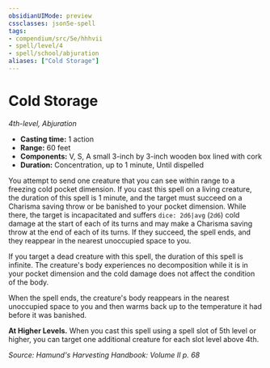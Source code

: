 ```yaml
---
obsidianUIMode: preview
cssclasses: json5e-spell
tags:
- compendium/src/5e/hhhvii
- spell/level/4
- spell/school/abjuration
aliases: ["Cold Storage"]
---
```

# Cold Storage
*4th-level, Abjuration*  

- **Casting time:** 1 action
- **Range:** 60 feet
- **Components:** V, S, A small 3-inch by 3-inch wooden box lined with cork
- **Duration:** Concentration, up to 1 minute, Until dispelled

You attempt to send one creature that you can see within range to a freezing cold pocket dimension. If you cast this spell on a living creature, the duration of this spell is 1 minute, and the target must succeed on a Charisma saving throw or be banished to your pocket dimension. While there, the target is incapacitated and suffers `dice: 2d6|avg` (`2d6`) cold damage at the start of each of its turns and may make a Charisma saving throw at the end of each of its turns. If they succeed, the spell ends, and they reappear in the nearest unoccupied space to you.

If you target a dead creature with this spell, the duration of this spell is infinite. The creature's body experiences no decomposition while it is in your pocket dimension and the cold damage does not affect the condition of the body.

When the spell ends, the creature's body reappears in the nearest unoccupied space to you and then warms back up to the temperature it had before it was banished.

**At Higher Levels.** When you cast this spell using a spell slot of 5th level or higher, you can target one additional creature for each slot level above 4th.

*Source: Hamund's Harvesting Handbook: Volume II p. 68*